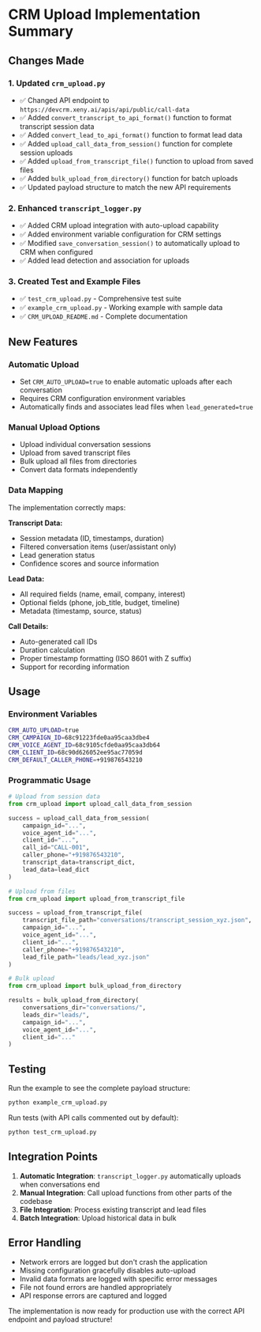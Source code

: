 # CRM Upload Implementation Summary

## Changes Made

### 1. Updated `crm_upload.py`
- ✅ Changed API endpoint to `https://devcrm.xeny.ai/apis/api/public/call-data`
- ✅ Added `convert_transcript_to_api_format()` function to format transcript session data
- ✅ Added `convert_lead_to_api_format()` function to format lead data
- ✅ Added `upload_call_data_from_session()` function for complete session uploads
- ✅ Added `upload_from_transcript_file()` function to upload from saved files
- ✅ Added `bulk_upload_from_directory()` function for batch uploads
- ✅ Updated payload structure to match the new API requirements

### 2. Enhanced `transcript_logger.py`
- ✅ Added CRM upload integration with auto-upload capability
- ✅ Added environment variable configuration for CRM settings
- ✅ Modified `save_conversation_session()` to automatically upload to CRM when configured
- ✅ Added lead detection and association for uploads

### 3. Created Test and Example Files
- ✅ `test_crm_upload.py` - Comprehensive test suite
- ✅ `example_crm_upload.py` - Working example with sample data
- ✅ `CRM_UPLOAD_README.md` - Complete documentation

## New Features

### Automatic Upload
- Set `CRM_AUTO_UPLOAD=true` to enable automatic uploads after each conversation
- Requires CRM configuration environment variables
- Automatically finds and associates lead files when `lead_generated=true`

### Manual Upload Options
- Upload individual conversation sessions
- Upload from saved transcript files
- Bulk upload all files from directories
- Convert data formats independently

### Data Mapping
The implementation correctly maps:

**Transcript Data:**
- Session metadata (ID, timestamps, duration)
- Filtered conversation items (user/assistant only)
- Lead generation status
- Confidence scores and source information

**Lead Data:**
- All required fields (name, email, company, interest)
- Optional fields (phone, job_title, budget, timeline)
- Metadata (timestamp, source, status)

**Call Details:**
- Auto-generated call IDs
- Duration calculation
- Proper timestamp formatting (ISO 8601 with Z suffix)
- Support for recording information

## Usage

### Environment Variables
```bash
CRM_AUTO_UPLOAD=true
CRM_CAMPAIGN_ID=68c91223fde0aa95caa3dbe4
CRM_VOICE_AGENT_ID=68c9105cfde0aa95caa3db64
CRM_CLIENT_ID=68c90d626052ee95ac77059d
CRM_DEFAULT_CALLER_PHONE=+919876543210
```

### Programmatic Usage
```python
# Upload from session data
from crm_upload import upload_call_data_from_session

success = upload_call_data_from_session(
    campaign_id="...",
    voice_agent_id="...",
    client_id="...",
    call_id="CALL-001",
    caller_phone="+919876543210",
    transcript_data=transcript_dict,
    lead_data=lead_dict
)

# Upload from files
from crm_upload import upload_from_transcript_file

success = upload_from_transcript_file(
    transcript_file_path="conversations/transcript_session_xyz.json",
    campaign_id="...",
    voice_agent_id="...",
    client_id="...",
    caller_phone="+919876543210",
    lead_file_path="leads/lead_xyz.json"
)

# Bulk upload
from crm_upload import bulk_upload_from_directory

results = bulk_upload_from_directory(
    conversations_dir="conversations/",
    leads_dir="leads/",
    campaign_id="...",
    voice_agent_id="...",
    client_id="..."
)
```

## Testing

Run the example to see the complete payload structure:
```bash
python example_crm_upload.py
```

Run tests (with API calls commented out by default):
```bash
python test_crm_upload.py
```

## Integration Points

1. **Automatic Integration**: `transcript_logger.py` automatically uploads when conversations end
2. **Manual Integration**: Call upload functions from other parts of the codebase
3. **File Integration**: Process existing transcript and lead files
4. **Batch Integration**: Upload historical data in bulk

## Error Handling

- Network errors are logged but don't crash the application
- Missing configuration gracefully disables auto-upload
- Invalid data formats are logged with specific error messages
- File not found errors are handled appropriately
- API response errors are captured and logged

The implementation is now ready for production use with the correct API endpoint and payload structure!